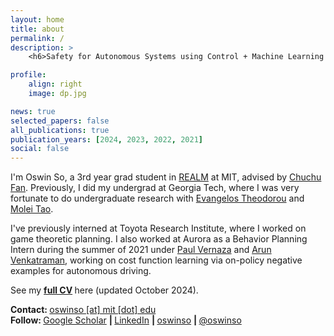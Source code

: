 ```yaml
---
layout: home
title: about
permalink: /
description: >
    <h6>Safety for Autonomous Systems using Control + Machine Learning @ <a href="https://aeroastro.mit.edu/realm">REALM</a>, MIT AeroAstro</h6>

profile:
    align: right
    image: dp.jpg

news: true
selected_papers: false
all_publications: true
publication_years: [2024, 2023, 2022, 2021]
social: false
---
```


I'm Oswin So, a 3rd year grad student in <a href="https://aeroastro.mit.edu/realm">REALM</a> at MIT, advised by <a href="https://chuchu.mit.edu/">Chuchu Fan</a>.
Previously, I did my undergrad at Georgia Tech, where I was very fortunate to do
undergraduate research with
<a href="https://scholar.google.com/citations?user=dG9MV7oAAAAJ&hl=en" target="_blank">Evangelos Theodorou</a>
and
<a href="https://mtao8.math.gatech.edu" target="_blank">Molei Tao</a>.

I've previously interned at Toyota Research Institute, where I worked on game theoretic planning.
I also worked at Aurora as a Behavior Planning Intern during the summer of 2021 under
<a href="https://scholar.google.com/citations?user=daYjNkAAAAAJ&hl=en" target="_blank">Paul Vernaza</a>
and
<a href="https://scholar.google.com/citations?user=Nt4rO1EAAAAJ&hl=en" target="_blank">Arun Venkatraman</a>,
working on cost function learning via on-policy negative examples for autonomous driving.

See my
<b>
    <a href="{{ site.resume_path | prepend: 'https://oswinso.github.io/assets/pdf/' }}" target="_blank">full CV</a>
</b>
here (updated October 2024).

<strong>Contact: </strong> <a href="mailto:oswinso@mit.edu">oswinso [at] mit [dot] edu</a>  
<strong>Follow: </strong>
<a href="https://scholar.google.com/citations?user=AwlxGQgAAAAJ" target="_blank" title="Google Scholar">
    <i class="ai ai-google-scholar"></i> Google Scholar</a>
<strong> | </strong>
<a href="https://www.linkedin.com/in/oswinso" target="_blank" title="LinkedIn">
    <i class="fab fa-linkedin"></i> LinkedIn</a>
<strong> | </strong>
<a href="https://github.com/oswinso" target="_blank" title="GitHub">
    <i class="fab fa-github"></i> oswinso</a>
<strong> | </strong>
<a href="https://twitter.com/oswinso" target="_blank" title="GitHub">
    <i class="fab fa-twitter"></i> @oswinso</a>
<br><br>
